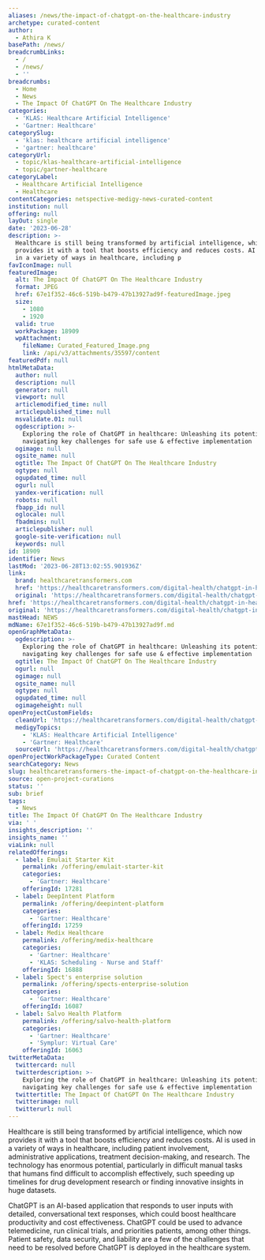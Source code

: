 ```yaml
---
aliases: /news/the-impact-of-chatgpt-on-the-healthcare-industry
archetype: curated-content
author:
  - Athira K
basePath: /news/
breadcrumbLinks:
  - /
  - /news/
  - ''
breadcrumbs:
  - Home
  - News
  - The Impact Of ChatGPT On The Healthcare Industry
categories:
  - 'KLAS: Healthcare Artificial Intelligence'
  - 'Gartner: Healthcare'
categorySlug:
  - 'klas: healthcare artificial intelligence'
  - 'gartner: healthcare'
categoryUrl:
  - topic/klas-healthcare-artificial-intelligence
  - topic/gartner-healthcare
categoryLabel:
  - Healthcare Artificial Intelligence
  - Healthcare
contentCategories: netspective-medigy-news-curated-content
institution: null
offering: null
layOut: single
date: '2023-06-28'
description: >-
  Healthcare is still being transformed by artificial intelligence, which now
  provides it with a tool that boosts efficiency and reduces costs. AI is used
  in a variety of ways in healthcare, including p
favIconImage: null
featuredImage:
  alt: The Impact Of ChatGPT On The Healthcare Industry
  format: JPEG
  href: 67e1f352-46c6-519b-b479-47b13927ad9f-featuredImage.jpeg
  size:
    - 1080
    - 1920
  valid: true
  workPackage: 18909
  wpAttachment:
    fileName: Curated_Featured_Image.png
    link: /api/v3/attachments/35597/content
featuredPdf: null
htmlMetaData:
  author: null
  description: null
  generator: null
  viewport: null
  articlemodified_time: null
  articlepublished_time: null
  msvalidate.01: null
  ogdescription: >-
    Exploring the role of ChatGPT in healthcare: Unleashing its potential while
    navigating key challenges for safe use & effective implementation
  ogimage: null
  ogsite_name: null
  ogtitle: The Impact Of ChatGPT On The Healthcare Industry
  ogtype: null
  ogupdated_time: null
  ogurl: null
  yandex-verification: null
  robots: null
  fbapp_id: null
  oglocale: null
  fbadmins: null
  articlepublisher: null
  google-site-verification: null
  keywords: null
id: 18909
identifier: News
lastMod: '2023-06-28T13:02:55.901936Z'
link:
  brand: healthcaretransformers.com
  href: 'https://healthcaretransformers.com/digital-health/chatgpt-in-healthcare/'
  original: 'https://healthcaretransformers.com/digital-health/chatgpt-in-healthcare/'
href: 'https://healthcaretransformers.com/digital-health/chatgpt-in-healthcare/'
original: 'https://healthcaretransformers.com/digital-health/chatgpt-in-healthcare/'
mastHead: NEWS
mdName: 67e1f352-46c6-519b-b479-47b13927ad9f.md
openGraphMetaData:
  ogdescription: >-
    Exploring the role of ChatGPT in healthcare: Unleashing its potential while
    navigating key challenges for safe use & effective implementation
  ogtitle: The Impact Of ChatGPT On The Healthcare Industry
  ogurl: null
  ogimage: null
  ogsite_name: null
  ogtype: null
  ogupdated_time: null
  ogimageheight: null
openProjectCustomFields:
  cleanUrl: 'https://healthcaretransformers.com/digital-health/chatgpt-in-healthcare/'
  medigyTopics:
    - 'KLAS: Healthcare Artificial Intelligence'
    - 'Gartner: Healthcare'
  sourceUrl: 'https://healthcaretransformers.com/digital-health/chatgpt-in-healthcare/'
openProjectWorkPackageType: Curated Content
searchCategory: News
slug: healthcaretransformers-the-impact-of-chatgpt-on-the-healthcare-industry
source: open-project-curations
status: ''
sub: brief
tags:
  - News
title: The Impact Of ChatGPT On The Healthcare Industry
via: ' '
insights_description: ''
insights_name: ''
viaLink: null
relatedOfferings:
  - label: Emulait Starter Kit
    permalink: /offering/emulait-starter-kit
    categories:
      - 'Gartner: Healthcare'
    offeringId: 17281
  - label: DeepIntent Platform
    permalink: /offering/deepintent-platform
    categories:
      - 'Gartner: Healthcare'
    offeringId: 17259
  - label: Medix Healthcare
    permalink: /offering/medix-healthcare
    categories:
      - 'Gartner: Healthcare'
      - 'KLAS: Scheduling - Nurse and Staff'
    offeringId: 16888
  - label: Spect's enterprise solution
    permalink: /offering/spects-enterprise-solution
    categories:
      - 'Gartner: Healthcare'
    offeringId: 16087
  - label: Salvo Health Platform
    permalink: /offering/salvo-health-platform
    categories:
      - 'Gartner: Healthcare'
      - 'Symplur: Virtual Care'
    offeringId: 16063
twitterMetaData:
  twittercard: null
  twitterdescription: >-
    Exploring the role of ChatGPT in healthcare: Unleashing its potential while
    navigating key challenges for safe use & effective implementation
  twittertitle: The Impact Of ChatGPT On The Healthcare Industry
  twitterimage: null
  twitterurl: null
---
```

<p>Healthcare is still being transformed by artificial intelligence, which now provides it with a tool that boosts efficiency and reduces costs. AI is used in a variety of ways in healthcare, including patient involvement, administrative applications, treatment decision-making, and research. The technology has enormous potential, particularly in difficult manual tasks that humans find difficult to accomplish effectively, such speeding up timelines for drug development research or finding innovative insights in huge datasets.</p><p>ChatGPT is an AI-based application that responds to user inputs with detailed, conversational text responses, which could boost healthcare productivity and cost effectiveness. ChatGPT could be used to advance telemedicine, run clinical trials, and priorities patients, among other things. Patient safety, data security, and liability are a few of the challenges that need to be resolved before ChatGPT is deployed in the healthcare system.</p>